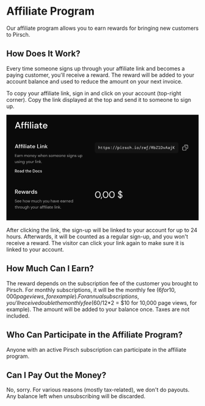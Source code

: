 # Affiliate Program

Our affiliate program allows you to earn rewards for bringing new customers to Pirsch.

## How Does It Work?

Every time someone signs up through your affiliate link and becomes a paying customer, you'll receive a reward. The reward will be added to your account balance and used to reduce the amount on your next invoice.

To copy your affiliate link, sign in and click on your account (top-right corner). Copy the link displayed at the top and send it to someone to sign up.

![Affiliate Link](../static/affiliate/link.png)

After clicking the link, the sign-up will be linked to your account for up to 24 hours. Afterwards, it will be counted as a regular sign-up, and you won't receive a reward. The visitor can click your link again to make sure it is linked to your account.

## How Much Can I Earn?

The reward depends on the subscription fee of the customer you brought to Pirsch. For monthly subscriptions, it will be the monthly fee ($6 for 10,000 page views, for example). For annual subscriptions, you'll receive double the monthly fee ($60/12*2 = $10 for 10,000 page views, for example). The amount will be added to your balance once. Taxes are not included.

## Who Can Participate in the Affiliate Program?

Anyone with an active Pirsch subscription can participate in the affiliate program.

## Can I Pay Out the Money?

No, sorry. For various reasons (mostly tax-related), we don't do payouts. Any balance left when unsubscribing will be discarded.

